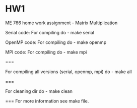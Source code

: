 HW1
===

ME 766 home work assignment - Matrix Multiplication

Serial code:
For compiling do - make serial

OpenMP code:
For compiling do - make openmp

MPI code:
For compiling do - make mpi

===

For compiling all versions (serial, openmp, mpi) do - make all

===

For cleaning dir do - make clean

===
For more information see make file.
